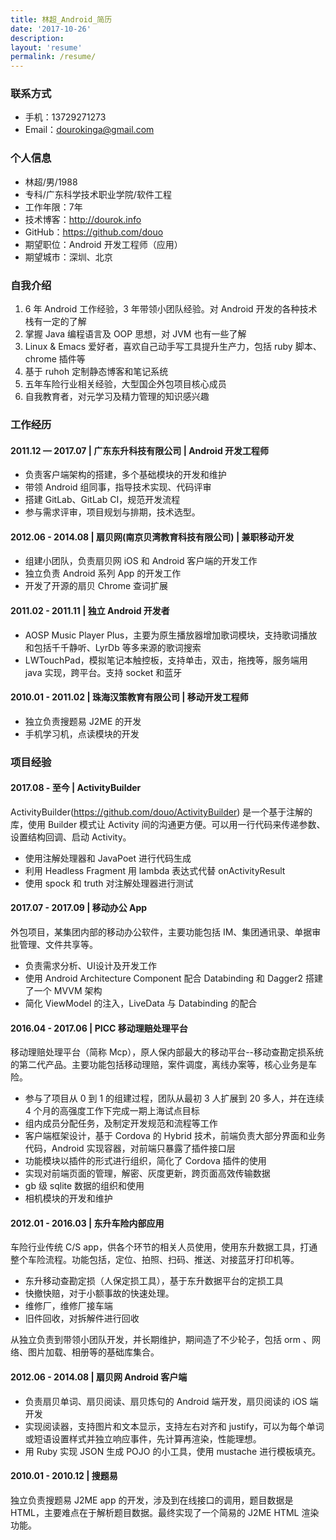 ```yaml
---
title: 林超_Android_简历
date: '2017-10-26'
description:
layout: 'resume'
permalink: /resume/
---
```


### 联系方式
- 手机：13729271273
- Email：dourokinga@gmail.com

### 个人信息
 - 林超/男/1988 
 - 专科/广东科学技术职业学院/软件工程
 - 工作年限：7年
 - 技术博客：http://dourok.info
 - GitHub：https://github.com/douo 
 - 期望职位：Android 开发工程师（应用）
 - 期望城市：深圳、北京

### 自我介绍
1. 6 年 Android 工作经验，3 年带领小团队经验。对 Android 开发的各种技术栈有一定的了解
2. 掌握 Java 编程语言及 OOP 思想，对 JVM 也有一些了解
3. Linux & Emacs 爱好者，喜欢自己动手写工具提升生产力，包括 ruby 脚本、 chrome 插件等
4. 基于 ruhoh 定制静态博客和笔记系统
5. 五年车险行业相关经验，大型国企外包项目核心成员
6. 自我教育者，对元学习及精力管理的知识感兴趣


### 工作经历
#### 2011.12 — 2017.07 | 广东东升科技有限公司 | Android 开发工程师
 - 负责客户端架构的搭建，多个基础模块的开发和维护
 - 带领 Android 组同事，指导技术实现、代码评审
 - 搭建 GitLab、GitLab CI，规范开发流程
 - 参与需求评审，项目规划与排期，技术选型。

#### 2012.06 - 2014.08 | 扇贝网(南京贝湾教育科技有限公司) | 兼职移动开发
 - 组建小团队，负责扇贝网 iOS 和 Android 客户端的开发工作
 - 独立负责 Android 系列 App 的开发工作
 - 开发了开源的扇贝 Chrome 查词扩展

#### 2011.02 - 2011.11 | 独立 Android 开发者
 - AOSP Music Player Plus，主要为原生播放器增加歌词模块，支持歌词播放和包括千千静听、LyrDb 等多来源的歌词搜索
 - LWTouchPad，模拟笔记本触控板，支持单击，双击，拖拽等，服务端用 java 实现，跨平台。支持 socket 和蓝牙

#### 2010.01 - 2011.02 | 珠海汉策教育有限公司 | 移动开发工程师
 - 独立负责搜题易 J2ME 的开发
 - 手机学习机，点读模块的开发

### 项目经验
#### 2017.08 - 至今 | ActivityBuilder

ActivityBuilder(https://github.com/douo/ActivityBuilder) 是一个基于注解的库，使用 Builder 模式让 Activity 间的沟通更方便。可以用一行代码来传递参数、设置结构回调、启动 Activity。

 - 使用注解处理器和 JavaPoet 进行代码生成
 - 利用 Headless Fragment 用 lambda 表达式代替 onActivityResult
 - 使用 spock 和 truth 对注解处理器进行测试

#### 2017.07 - 2017.09 | 移动办公 App
外包项目，某集团内部的移动办公软件，主要功能包括 IM、集团通讯录、单据审批管理、文件共享等。

 - 负责需求分析、UI设计及开发工作
 - 使用 Android Architecture Component 配合 Databinding 和 Dagger2 搭建了一个 MVVM 架构
 - 简化 ViewModel 的注入，LiveData 与 Databinding 的配合

#### 2016.04 - 2017.06 | PICC 移动理赔处理平台
移动理赔处理平台（简称 Mcp），原人保内部最大的移动平台--移动查勘定损系统的第二代产品。主要功能包括移动理赔，案件调度，离线办案等，核心业务是车险。

- 参与了项目从 0 到 1 的组建过程，团队从最初 3 人扩展到 20 多人，并在连续 4 个月的高强度工作下完成一期上海试点目标
- 组内成员分配任务，及制定开发规范和流程等工作
- 客户端框架设计，基于 Cordova 的 Hybrid 技术，前端负责大部分界面和业务代码，Android 实现容器，对前端只暴露了插件接口层
- 功能模块以插件的形式进行组织，简化了 Cordova 插件的使用
- 实现对前端页面的管理，解密、灰度更新，跨页面高效传输数据
- gb 级 sqlite 数据的组织和使用
- 相机模块的开发和维护

#### 2012.01 - 2016.03 | 东升车险内部应用
车险行业传统 C/S app，供各个环节的相关人员使用，使用东升数据工具，打通整个车险流程。功能包括，定位、拍照、扫码、推送、对接蓝牙打印机等。

 - 东升移动查勘定损（人保定损工具），基于东升数据平台的定损工具
 - 快撤快赔，对于小额事故的快速处理。
 - 维修厂，维修厂接车端
 - 旧件回收，对拆解件进行回收
 
从独立负责到带领小团队开发，并长期维护，期间造了不少轮子，包括 orm 、网络、图片加载、相册等的基础库集合。
 
#### 2012.06 - 2014.08 | 扇贝网 Android 客户端
 - 负责扇贝单词、扇贝阅读、扇贝炼句的 Android 端开发，扇贝阅读的 iOS 端开发
 - 实现阅读器，支持图片和文本显示，支持左右对齐和 justify，可以为每个单词或短语设置样式并独立响应事件，先计算再渲染，性能理想。
 - 用 Ruby 实现 JSON 生成 POJO 的小工具，使用 mustache 进行模板填充。

#### 2010.01 - 2010.12 | 搜题易
独立负责搜题易 J2ME app 的开发，涉及到在线接口的调用，题目数据是 HTML，主要难点在于解析题目数据。最终实现了一个简易的 J2ME HTML 渲染功能。
